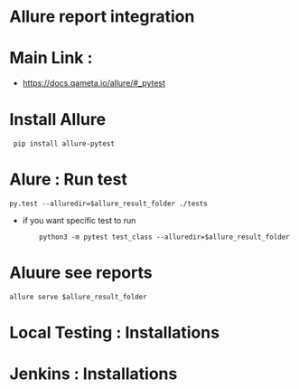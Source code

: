 # Allure report integration 

# Main Link : 
- https://docs.qameta.io/allure/#_pytest

# Install Allure

     pip install allure-pytest
# Alure : Run test 

    py.test --alluredir=$allure_result_folder ./tests
    
- if you want specific test to run 
 
          python3 -m pytest test_class --alluredir=$allure_result_folder
# Aluure see reports 
    
    allure serve $allure_result_folder
     
# Local Testing : Installations 

# Jenkins : Installations 
